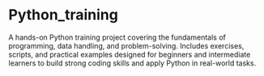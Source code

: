 # Python_training
A hands-on Python training project covering the fundamentals of programming, data handling, and problem-solving. Includes exercises, scripts, and practical examples designed for beginners and intermediate learners to build strong coding skills and apply Python in real-world tasks.
